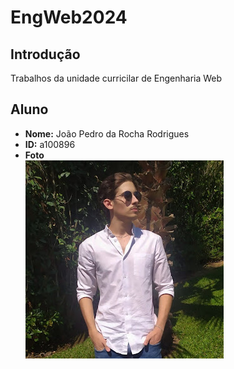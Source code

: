# EngWeb2024

## Introdução
Trabalhos da unidade curricilar de Engenharia Web

## Aluno

- **Nome:** João Pedro da Rocha Rodrigues
- **ID:** a100896
- **Foto** <br> ![Fotografia do aluno](myfoto.jpg)
